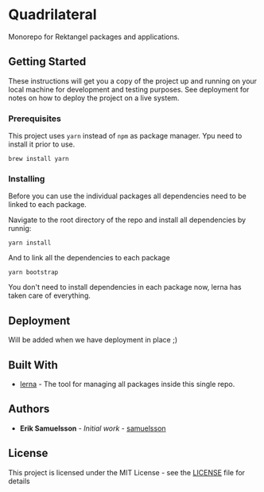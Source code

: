 # Quadrilateral

Monorepo for Rektangel packages and applications.

## Getting Started

These instructions will get you a copy of the project up and running on your local machine for development and testing purposes. See deployment for notes on how to deploy the project on a live system.

### Prerequisites

This project uses `yarn` instead of `npm` as package manager. Ypu need to install it prior to use.

```
brew install yarn
```

### Installing

Before you can use the individual packages all dependencies need to be linked to each package.

Navigate to the root directory of the repo and install all dependencies by runnig:

```
yarn install
```

And to link all the dependencies to each package

```
yarn bootstrap
```

You don't need to install dependencies in each package now, lerna has taken care of everything. 

## Deployment

Will be added when we have deployment in place ;)

## Built With

* [lerna](https://github.com/lerna/lerna) - The tool for managing all packages inside this single repo.

## Authors

* **Erik Samuelsson** - *Initial work* - [samuelsson](https://github.com/samuelsson)

## License

This project is licensed under the MIT License - see the [LICENSE](LICENSE) file for details
